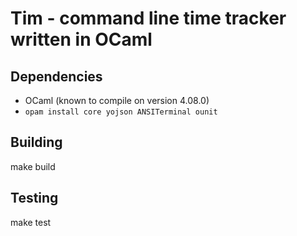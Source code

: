 # Tim - command line time tracker written in OCaml

## Dependencies

- OCaml (known to compile on version 4.08.0)
- `opam install core yojson ANSITerminal ounit`

## Building

make build

## Testing

make test
